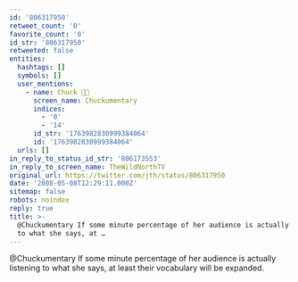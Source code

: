 ```yaml
---
id: '806317950'
retweet_count: '0'
favorite_count: '0'
id_str: '806317950'
retweeted: false
entities:
  hashtags: []
  symbols: []
  user_mentions:
    - name: Chuck 🌲🌊
      screen_name: Chuckumentary
      indices:
        - '0'
        - '14'
      id_str: '1763982830999384064'
      id: '1763982830999384064'
  urls: []
in_reply_to_status_id_str: '806173553'
in_reply_to_screen_name: TheWildNorthTV
original_url: https://twitter.com/jth/status/806317950
date: '2008-05-08T12:29:11.000Z'
sitemap: false
robots: noindex
reply: true
title: >-
  @Chuckumentary If some minute percentage of her audience is actually listening
  to what she says, at …
---
```


@Chuckumentary If some minute percentage of her audience is actually listening to what she says, at least their vocabulary will be expanded.